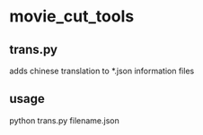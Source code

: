 # movie_cut_tools

## trans.py

adds chinese translation to *.json information files

## usage
python trans.py filename.json
